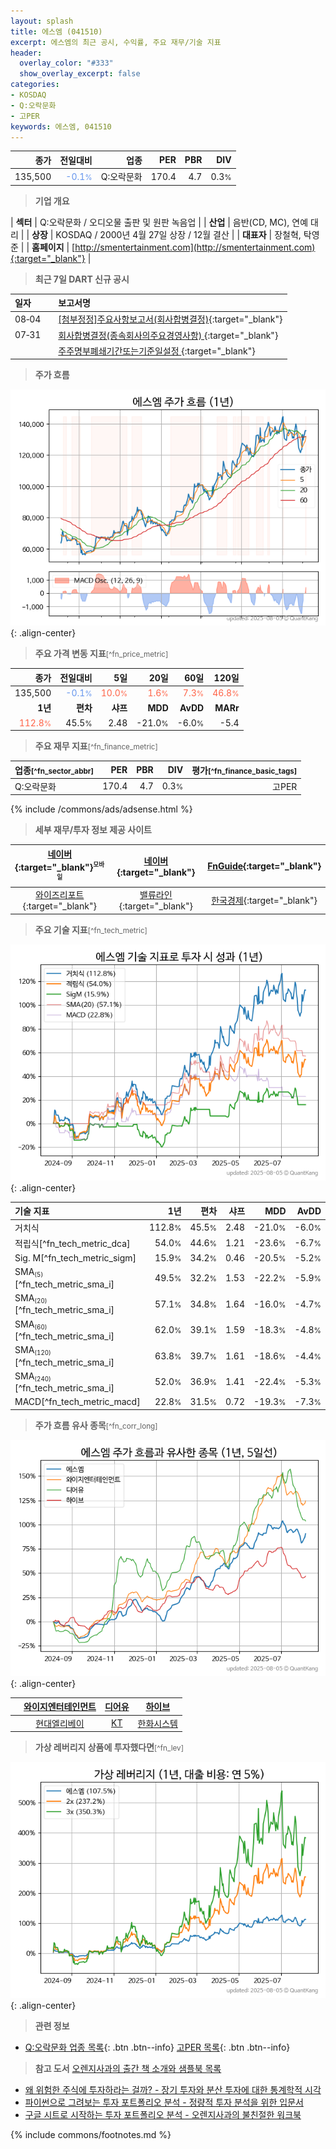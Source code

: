 ```yaml
---
layout: splash
title: 에스엠 (041510)
excerpt: 에스엠의 최근 공시, 수익률, 주요 재무/기술 지표
header:
  overlay_color: "#333"
  show_overlay_excerpt: false
categories:
- KOSDAQ
- Q:오락문화
- 고PER
keywords: 에스엠, 041510
---
```


| **종가** | **전일대비** | **업종** | **PER** | **PBR** | **DIV** |
| -------: | -----------: | -------: | ------: | ------: | ------: |
| 135,500 | <span style="color: cornflowerblue">-0.1<small>%</small></span> | Q:오락문화 | 170.4 | 4.7 | 0.3<small>%</small> |

<!-- more -->


> **기업 개요**<a id="company"></a>

| <span style="white-space:nowrap;">**섹터**</span> | Q:오락문화 / 오디오물 출판 및 원판 녹음업 |
| <span style="white-space:nowrap;">**산업**</span> | 음반(CD, MC), 연예 대리 |
| <span style="white-space:nowrap;">**상장**</span> | KOSDAQ / 2000년 4월 27일 상장 / 12월 결산 |
| <span style="white-space:nowrap;">**대표자**</span> | 장철혁, 탁영준 |
| <span style="white-space:nowrap;">**홈페이지**</span> | [http://smentertainment.com](http://smentertainment.com){:target="_blank"} |


> **최근 7일 DART 신규 공시**<a id="dart"></a>

| **일자** |      | **보고서명** |
| :------- | :--- | :----------- |
| 08&#x2011;04 | | [[첨부정정]주요사항보고서(회사합병결정)](https://dart.fss.or.kr/dsaf001/main.do?rcpNo=20250804000171){:target="_blank"} |
| 07&#x2011;31 | | [회사합병결정(종속회사의주요경영사항)              ](https://dart.fss.or.kr/dsaf001/main.do?rcpNo=20250731900738){:target="_blank"} |
|  | | [주주명부폐쇄기간또는기준일설정              ](https://dart.fss.or.kr/dsaf001/main.do?rcpNo=20250731900728){:target="_blank"} |


> **주가 흐름**<a id="price"></a>

![041510](/stock/images/041510.png){: .align-center}


> **주요 가격 변동 지표**<small>[^fn_price_metric]</small>

| **종가** | **전일대비** | **5일** | **20일** | **60일** | **120일** |
| -------: | -----------: | ------: | -------: | -------: | --------: |
| 135,500 | <span style="color: cornflowerblue">-0.1<small>%</small></span> | <span style="color: tomato">10.0<small>%</small></span> | <span style="color: tomato">1.6<small>%</small></span> | <span style="color: tomato">7.3<small>%</small></span> | <span style="color: tomato">46.8<small>%</small></span> |
| **1년** | **편차** | **샤프** | **MDD** | **AvDD** | **MARr** |
| <span style="color: tomato">112.8<small>%</small></span> | 45.5<small>%</small> | 2.48 | -21.0<small>%</small> | -6.0<small>%</small> | -5.4 |


> **주요 재무 지표**<small>[^fn_finance_metric]</small>

| **업종**<small>[^fn_sector_abbr]</small> | **PER** | **PBR** | **DIV** | **평가**<small>[^fn_finance_basic_tags]</small> |
| :--------------------------------------- | ------: | ------: | ------: | ----------------------------------------------: |
| Q:오락문화 | 170.4 | 4.7 | 0.3<small>%</small> | 고PER |



{% include /commons/ads/adsense.html %}

> **세부 재무/투자 정보 제공 사이트**

| [네이버](https://m.stock.naver.com/domestic/stock/041510/finance/summary){:target="_blank"}<sup><small>모바일</small></sup> | [네이버](https://finance.naver.com/item/coinfo.naver?code=041510){:target="_blank"} | [FnGuide](https://comp.fnguide.com/SVO2/ASP/SVD_Invest.asp?gicode=A041510&MenuYn=Y){:target="_blank"} |
| :---: | :---: | :---: |
| [와이즈리포트](https://comp.wisereport.co.kr/company/c1040001.aspx?cmp_cd=041510){:target="_blank"} | [밸류라인](https://www.valueline.co.kr/finance/summary/041510){:target="_blank"} | [한국경제](https://markets.hankyung.com/stock/041510/financial-summary){:target="_blank"} |


> **주요 기술 지표**<small>[^fn_tech_metric]</small>


![041510](/stock/images/041510_tech.png){: .align-center}

| **기술 지표** | **1년** | **편차** | **샤프** | **MDD** | **AvDD** |
| :------------ | ------: | -----------: | -------: | ------: | -------: |
| 거치식 | 112.8<small>%</small> | 45.5<small>%</small> | 2.48 | -21.0<small>%</small> | -6.0<small>%</small> |
| 적립식[^fn_tech_metric_dca] | 54.0<small>%</small> | 44.6<small>%</small> | 1.21 | -23.6<small>%</small> | -6.7<small>%</small> |
| Sig. M[^fn_tech_metric_sigm] | 15.9<small>%</small> | 34.2<small>%</small> | 0.46 | -20.5<small>%</small> | -5.2<small>%</small> |
| SMA<small><sub>(5)</sub></small>[^fn_tech_metric_sma_i] | 49.5<small>%</small> | 32.2<small>%</small> | 1.53 | -22.2<small>%</small> | -5.9<small>%</small> |
| SMA<small><sub>(20)</sub></small>[^fn_tech_metric_sma_i] | 57.1<small>%</small> | 34.8<small>%</small> | 1.64 | -16.0<small>%</small> | -4.7<small>%</small> |
| SMA<small><sub>(60)</sub></small>[^fn_tech_metric_sma_i] | 62.0<small>%</small> | 39.1<small>%</small> | 1.59 | -18.3<small>%</small> | -4.8<small>%</small> |
| SMA<small><sub>(120)</sub></small>[^fn_tech_metric_sma_i] | 63.8<small>%</small> | 39.7<small>%</small> | 1.61 | -18.6<small>%</small> | -4.4<small>%</small> |
| SMA<small><sub>(240)</sub></small>[^fn_tech_metric_sma_i] | 52.0<small>%</small> | 36.9<small>%</small> | 1.41 | -22.4<small>%</small> | -5.3<small>%</small> |
| MACD[^fn_tech_metric_macd] | 22.8<small>%</small> | 31.5<small>%</small> | 0.72 | -19.3<small>%</small> | -7.3<small>%</small> |


> **주가 흐름 유사 종목**<a id="corr"></a><small>[^fn_corr_long]</small>

![041510](/stock/images/041510_corr.png){: .align-center}

|       | [와이지엔터테인먼트](/122870/) | [디어유](/376300/) | [하이브](/352820/) |
| :---: | :------------------------------------: | :------------------------------------: | :------------------------------------: |
|       | [현대엘리베이](/017800/) | [KT](/030200/) | [한화시스템](/272210/) |


> **가상 레버리지 상품에 투자했다면**<a id="2x"></a><small>[^fn_lev]</small>

![041510](/stock/images/041510_2x.png){: .align-center}


> **관련 정보**

- [Q:오락문화 업종 목록](/stats/sector/kosdaq_업종_오락문화_종목/){: .btn .btn--info} [고PER 목록](/fn/fn_high_per/){: .btn .btn--info}

> **참고 도서** [오렌지사과의 출간 책 소개와 샘플북 목록](https://kongdori.tistory.com/691)

- [왜 위험한 주식에 투자하라는 걸까? - 장기 투자와 분산 투자에 대한 통계학적 시각](https://kongdori.tistory.com/421)
- [파이썬으로 그려보는 투자 포트폴리오 분석  - 정량적 투자 분석을 위한 입문서](https://kongdori.tistory.com/643)
- [구글 시트로 시작하는 투자 포트폴리오 분석 - 오렌지사과의 불친절한 워크북](https://kongdori.tistory.com/449)


{% include commons/footnotes.md %}